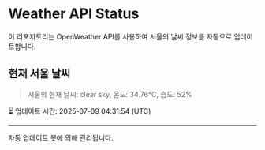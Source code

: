 
# Weather API Status

이 리포지토리는 OpenWeather API를 사용하여 서울의 날씨 정보를 자동으로 업데이트합니다.

## 현재 서울 날씨
> 서울의 현재 날씨: clear sky, 온도: 34.76°C, 습도: 52%

⏳ 업데이트 시간: 2025-07-09 04:31:54 (UTC)

---
자동 업데이트 봇에 의해 관리됩니다.

